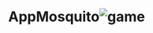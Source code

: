 # AppMosquito![game](https://user-images.githubusercontent.com/77414915/211022250-42ab4000-b3e3-4a1a-af3e-a9005cdaf9f7.png)
